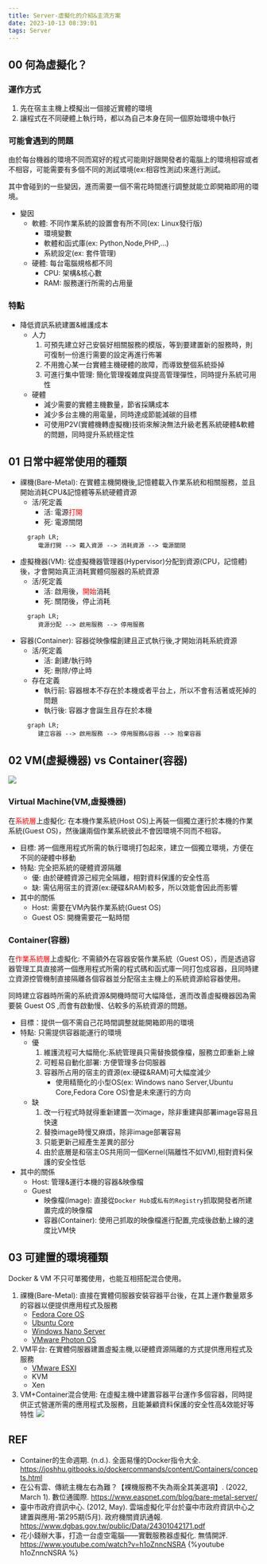 ```yaml
---
title: Server-虛擬化的介紹&主流方案
date: 2023-10-13 08:39:01
tags: Server
---
```

## 00 何為虛擬化？
### 運作方式
1. 先在宿主主機上模擬出一個接近實體的環境
2. 讓程式在不同硬體上執行時，都以為自己本身在同一個原始環境中執行
### 可能會遇到的問題
由於每台機器的環境不同而寫好的程式可能剛好跟開發者的電腦上的環境相容或者不相容，可能需要有多個不同的測試環境(ex:相容性測試)來進行測試。

其中會碰到的一些變因，進而需要一個不需花時間進行調整就能立即開箱即用的環境。

- 變因  
  * 軟體: 不同作業系統的設置會有所不同(ex: Linux發行版)
    * 環境變數
    * 軟體和函式庫(ex: Python,Node,PHP,...)
    * 系統設定(ex: 套件管理)
  * 硬體: 每台電腦規格都不同
    * CPU: 架構&核心數
    * RAM: 服務運行所需的占用量

### 特點
- 降低資訊系統建置&維護成本
  * 人力
    1. 可預先建立好己安裝好相關服務的模版，等到要建置新的服務時，則可復制一份進行需要的設定再進行佈署
    2. 不用擔心某一台實體主機硬體的故障，而導致整個系統掛掉
    3. 可進行集中管理: 簡化管理複雜度與提高管理彈性，同時提升系統可用性
  * 硬體
    * 減少需要的實體主機數量，節省採購成本
    * 減少多台主機的用電量，同時達成節能減碳的目標 
    * 可使用P2V(實體機轉虛擬機)技術來解決無法升級老舊系統硬體&軟體的問題，同時提升系統穩定性
<!--more-->

## 01 日常中經常使用的種類
- 祼機(Bare-Metal): 在實體主機開機後,記憶體載入作業系統和相關服務，並且開始消耗CPU&記憶體等系統硬體資源
  * 活/死定義
    * 活: 電源<font color=red>打開</font>
    * 死: 電源關閉
  ```mermaid
    graph LR;
       電源打開 --> 戴入資源 --> 消耗資源 --> 電源關閉
  ```
- 虛擬機器(VM): 從虛擬機器管理器(Hypervisor)分配到資源(CPU，記憶體)後，才會開始真正消耗實體伺服器的系統資源
  * 活/死定義
    * 活: 啟用後，<font color=red>開始</font>消耗
    * 死: 關閉後，停止消耗
  ```mermaid
    graph LR;
       資源分配 --> 啟用服務 --> 停用服務
  ```
- 容器(Container): 容器從映像檔創建且正式執行後,才開始消耗系統資源
  * 活/死定義
    * 活: 創建/執行時
    * 死: 刪除/停止時
  * 存在定義 
     * 執行前: 容器根本不存在於本機或者平台上，所以不會有活著或死掉的問題
     * 執行後: 容器才會誕生且存在於本機
  ```mermaid
    graph LR;
       建立容器 --> 啟用服務 --> 停用服務&容器 --> 拾棄容器
  ```

## 02 VM(虛擬機器) vs Container(容器)
![](https://i.imgur.com/WrvRUTd.png)

### Virtual Machine(VM,虛擬機器)
在<font color=red>系統層</font>上虛擬化: 在本機作業系統(Host OS)上再裝一個獨立運行於本機的作業系統(Guest OS)，然後讓兩個作業系統彼此不會因環境不同而不相容。

- 目標: 將一個應用程式所需的執行環境打包起來，建立一個獨立環境，方便在不同的硬體中移動
- 特點: 完全把系統的硬體資源隔離
  * 優: 由於硬體資源己經完全隔離，相對資料保護的安全性高
  * 缺: 需佔用宿主的資源(ex:硬碟&RAM)較多，所以效能會因此而影響
- 其中的關係
  * Host: 需要在VM內裝作業系統(Guest OS)
  * Guest OS: 開機需要花一點時間

### Container(容器)
在<font color=red>作業系統層</font>上虛擬化: 不需額外在容器安裝作業系統（Guest OS），而是透過容器管理工具直接將一個應用程式所需的程式碼和函式庫一同打包成容器，且同時建立資源控管機制直接隔離各個容器並分配宿主主機上的系統資源給容器使用。

同時建立容器時所需的系統資源&開機時間可大幅降低，進而改善虛擬機器因為需要裝 Guest OS ,而會有啟動慢、佔較多的系統資源的問題。

- 目標：提供一個不需自己花時間調整就能開箱即用的環境
- 特點: 只需提供容器能運行的環境
  * 優
    1. 維護流程可大幅簡化:系統管理員只需替換鏡像檔，服務立即重新上線
    2. 可輕易自動化部署: 方便管理多台伺服器
    3. 容器所占用的宿主的資源(ex:硬碟&RAM)可大幅度減少
       * 使用精簡化的小型OS(ex: Windows nano Server,Ubuntu Core,Fedora Core OS)會是未來運行的方向
  * 缺
    1. 改一行程式時就得重新建置一次image，除非重建與部署image容易且快速
    2. 替換image時慢又麻煩，除非image部署容易
    3. 只能更新己經產生差異的部分
    4. 由於底層是和宿主OS共用同一個Kernel(隔離性不如VM),相對資料保護的安全性低
- 其中的關係
  * Host: 管理&運行本機的容器&映像檔
  * Guest
    * 映像檔(Image): 直接從`Docker Hub`或`私有的Registry`抓取開發者所建置完成的映像檔
    * 容器(Container): 使用己抓取的映像檔進行配置,完成後啟動上線的速度比VM快

## 03 可建置的環境種類 
Docker & VM 不只可單獨使用，也能互相搭配混合使用。

1. 祼機(Bare-Metal): 直接在實體伺服器安裝容器平台後，在其上運作數量眾多的容器以便提供應用程式及服務
   * [Fedora Core OS](https://fedoraproject.org/coreos/)
   * [Ubuntu Core](https://ubuntu.com/core)
   * [Windows Nano Server](https://www.netadmin.com.tw/netadmin/zh-tw/feature/0AD8DFBB99D84786A1D13FCBE577F226)
   * [VMware Photon OS](https://vmware.github.io/photon/)
2. VM平台: 在實體伺服器建置虛擬主機,以硬體資源隔離的方式提供應用程式及服務
   * [VMware ESXI](https://www.vmware.com/tw/products/esxi-and-esx.html)
   * KVM
   * Xen
3. VM+Container混合使用: 在虛擬主機中建置容器平台運作多個容器，同時提供正式營運所需的應用程式及服務，且能兼顧資料保護的安全性高&效能好等特性
    ![](https://i.imgur.com/MSFVC3o.png)

## REF
- Container的生命週期. (n.d.). 全面易懂的Docker指令大全. https://joshhu.gitbooks.io/dockercommands/content/Containers/concepts.html
- 在公有雲、傳統主機左右為難？【裸機服務不失為兩全其美選項】. (2022, March 1). 數位通國際. https://www.easpnet.com/blog/bare-metal-server/
- 臺中市政府資訊中心. (2012, May). 雲端虛擬化平台於臺中市政府資訊中心之建置與應用-第295期(5月). 政府機關資訊通報. https://www.dgbas.gov.tw/public/Data/24301042171.pdf
- 花小錢辦大事，打造一台虛空電腦——實戰服務器虛擬化. 無情開評. https://www.youtube.com/watch?v=h1oZnncNSRA
  {%youtube h1oZnncNSRA %}